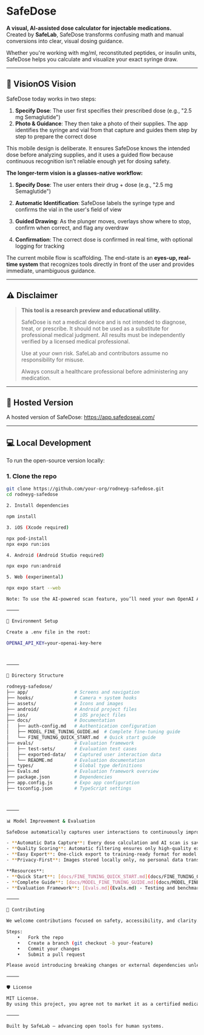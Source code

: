# SafeDose

**A visual, AI-assisted dose calculator for injectable medications.**  
Created by **SafeLab**, SafeDose transforms confusing math and manual conversions into clear, visual dosing guidance.

Whether you're working with mg/ml, reconstituted peptides, or insulin units, SafeDose helps you calculate and visualize your exact syringe draw.

---

## 🔮 VisionOS Vision

SafeDose today works in two steps:

1. **Specify Dose**: The user first specifies their prescribed dose (e.g., "2.5 mg Semaglutide")
2. **Photo & Guidance**: They then take a photo of their supplies. The app identifies the syringe and vial from that capture and guides them step by step to prepare the correct dose

This mobile design is deliberate. It ensures SafeDose knows the intended dose before analyzing supplies, and it uses a guided flow because continuous recognition isn't reliable enough yet for dosing safety.

**The longer-term vision is a glasses-native workflow:**

1. **Specify Dose**: The user enters their drug + dose (e.g., "2.5 mg Semaglutide")

2. **Automatic Identification**: SafeDose labels the syringe type and confirms the vial in the user's field of view

3. **Guided Drawing**: As the plunger moves, overlays show where to stop, confirm when correct, and flag any overdraw

4. **Confirmation**: The correct dose is confirmed in real time, with optional logging for tracking

The current mobile flow is scaffolding. The end-state is an **eyes-up, real-time system** that recognizes tools directly in front of the user and provides immediate, unambiguous guidance.

---

## ⚠️ Disclaimer

> **This tool is a research preview and educational utility.**
>
> SafeDose is not a medical device and is not intended to diagnose, treat, or prescribe. It should not be used as a substitute for professional medical judgment. All results must be independently verified by a licensed medical professional.
>
> Use at your own risk. SafeLab and contributors assume no responsibility for misuse.
>
> Always consult a healthcare professional before administering any medication.

---

## 🚀 Hosted Version

A hosted version of SafeDose: https://app.safedoseai.com/

---

## 💻 Local Development

To run the open-source version locally:

### 1. Clone the repo
```bash
git clone https://github.com/your-org/rodneyg-safedose.git
cd rodneyg-safedose

2. Install dependencies

npm install

3. iOS (Xcode required)

npx pod-install
npx expo run:ios

4. Android (Android Studio required)

npx expo run:android

5. Web (experimental)

npx expo start --web

Note: To use the AI-powered scan feature, you’ll need your own OpenAI API Key.

⸻

🔧 Environment Setup

Create a .env file in the root:

OPENAI_API_KEY=your-openai-key-here



⸻

📁 Directory Structure

rodneyg-safedose/
├── app/                 # Screens and navigation
├── hooks/               # Camera + system hooks
├── assets/              # Icons and images
├── android/             # Android project files
├── ios/                 # iOS project files
├── docs/                # Documentation
│   ├── auth-config.md   # Authentication configuration
│   ├── MODEL_FINE_TUNING_GUIDE.md  # Complete fine-tuning guide
│   └── FINE_TUNING_QUICK_START.md  # Quick start guide
├── evals/               # Evaluation framework
│   ├── test-sets/       # Evaluation test cases
│   ├── exported-data/   # Captured user interaction data
│   └── README.md        # Evaluation documentation
├── types/               # Global type definitions
├── Evals.md             # Evaluation framework overview
├── package.json         # Dependencies
├── app.config.js        # Expo app configuration
├── tsconfig.json        # TypeScript settings



⸻

📊 Model Improvement & Evaluation

SafeDose automatically captures user interactions to continuously improve AI accuracy:

- **Automatic Data Capture**: Every dose calculation and AI scan is saved locally
- **Quality Scoring**: Automatic filtering ensures only high-quality examples for training
- **Easy Export**: One-click export to training-ready format for model fine-tuning
- **Privacy-First**: Images stored locally only, no personal data transmitted

**Resources**:
- **Quick Start**: [docs/FINE_TUNING_QUICK_START.md](docs/FINE_TUNING_QUICK_START.md) - 5-minute guide
- **Complete Guide**: [docs/MODEL_FINE_TUNING_GUIDE.md](docs/MODEL_FINE_TUNING_GUIDE.md) - Full instructions
- **Evaluation Framework**: [Evals.md](Evals.md) - Testing and benchmarking

⸻

🤝 Contributing

We welcome contributions focused on safety, accessibility, and clarity.

Steps:
	•	Fork the repo
	•	Create a branch (git checkout -b your-feature)
	•	Commit your changes
	•	Submit a pull request

Please avoid introducing breaking changes or external dependencies unless necessary.

⸻

🛡 License

MIT License.
By using this project, you agree not to market it as a certified medical device without independent validation and regulatory approval.

⸻

Built by SafeLab — advancing open tools for human systems.

